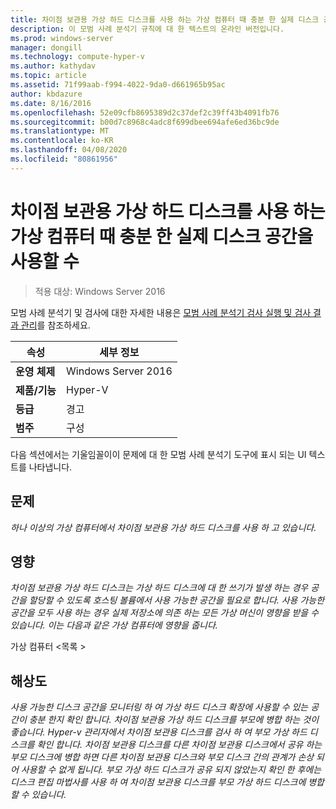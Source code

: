 ```yaml
---
title: 차이점 보관용 가상 하드 디스크를 사용 하는 가상 컴퓨터 때 충분 한 실제 디스크 공간을 사용할 수
description: 이 모범 사례 분석기 규칙에 대 한 텍스트의 온라인 버전입니다.
ms.prod: windows-server
manager: dongill
ms.technology: compute-hyper-v
ms.author: kathydav
ms.topic: article
ms.assetid: 71f99aab-f994-4022-9da0-d661965b95ac
author: kbdazure
ms.date: 8/16/2016
ms.openlocfilehash: 52e09cfb8695389d2c37def2c39ff43b4091fb76
ms.sourcegitcommit: b00d7c8968c4adc8f699dbee694afe6ed36bc9de
ms.translationtype: MT
ms.contentlocale: ko-KR
ms.lasthandoff: 04/08/2020
ms.locfileid: "80861956"
---
```

# <a name="ensure-sufficient-physical-disk-space-is-available-when-virtual-machines-use-differencing-virtual-hard-disks"></a>차이점 보관용 가상 하드 디스크를 사용 하는 가상 컴퓨터 때 충분 한 실제 디스크 공간을 사용할 수

>적용 대상: Windows Server 2016

모범 사례 분석기 및 검사에 대한 자세한 내용은 [모범 사례 분석기 검사 실행 및 검사 결과 관리](https://go.microsoft.com/fwlink/p/?LinkID=223177)를 참조하세요.  
  
|속성|세부 정보|  
|-|-|  
|**운영 체제**|Windows Server 2016|  
|**제품/기능**|Hyper-V|  
|**등급**|경고|  
|**범주**|구성|  
  
다음 섹션에서는 기울임꼴이이 문제에 대 한 모범 사례 분석기 도구에 표시 되는 UI 텍스트를 나타냅니다.  
  
## <a name="issue"></a>문제  
*하나 이상의 가상 컴퓨터에서 차이점 보관용 가상 하드 디스크를 사용 하 고 있습니다.*  
  
## <a name="impact"></a>영향  
*차이점 보관용 가상 하드 디스크는 가상 하드 디스크에 대 한 쓰기가 발생 하는 경우 공간을 할당할 수 있도록 호스팅 볼륨에서 사용 가능한 공간을 필요로 합니다. 사용 가능한 공간을 모두 사용 하는 경우 실제 저장소에 의존 하는 모든 가상 머신이 영향을 받을 수 있습니다. 이는 다음과 같은 가상 컴퓨터에 영향을 줍니다.*  
  
가상 컴퓨터 \<목록 >  
  
## <a name="resolution"></a>해상도  
*사용 가능한 디스크 공간을 모니터링 하 여 가상 하드 디스크 확장에 사용할 수 있는 공간이 충분 한지 확인 합니다. 차이점 보관용 가상 하드 디스크를 부모에 병합 하는 것이 좋습니다. Hyper-v 관리자에서 차이점 보관용 디스크를 검사 하 여 부모 가상 하드 디스크를 확인 합니다. 차이점 보관용 디스크를 다른 차이점 보관용 디스크에서 공유 하는 부모 디스크에 병합 하면 다른 차이점 보관용 디스크와 부모 디스크 간의 관계가 손상 되어 사용할 수 없게 됩니다. 부모 가상 하드 디스크가 공유 되지 않았는지 확인 한 후에는 디스크 편집 마법사를 사용 하 여 차이점 보관용 디스크를 부모 가상 하드 디스크에 병합할 수 있습니다.*  
  


